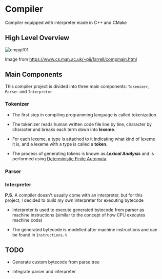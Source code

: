 # Compiler
Compiler equipped with interpreter made in C++ and CMake

## High Level Overview

![cmpgif01](https://user-images.githubusercontent.com/69248457/192213074-a8aaf576-a59c-4fd6-b7b1-925bf54c3a14.gif)

Image from https://www.cs.man.ac.uk/~pjj/farrell/compmain.html

## Main Components
This compiler project is divided into three main components: `Tokenizer`, `Parser` and `Interpreter`

### Tokenizer
- The first step in compiling programming language is called tokenization. 

- The tokenizer reads human written code file line by line, character by character and breaks each term down into **lexeme**. 

- For each lexeme, a type is attached to it indicating what kind of lexeme it is, and a lexeme with a type is called a **token**.

- The process of generating tokens is known as ***Lexical Analysis*** and is performed using [Deterministic Finite Automata](https://en.wikipedia.org/wiki/Deterministic_finite_automaton).

### Parser

### Interpreter
**P.S.** A compiler doesn't usually come with an interpreter, but for this project, I decided to build my own interpreter for executing bytecode
- Interpreter is used to execute generated bytecode from parser as machine instructions (similar to the concept of how CPU executes machine code)

- The generated bytecode is modelled after machine instructions and can be found in `Instructions.h`

## TODO
- Generate custom bytecode from parse tree

- Integrate parser and interpreter
  
    
 
  

